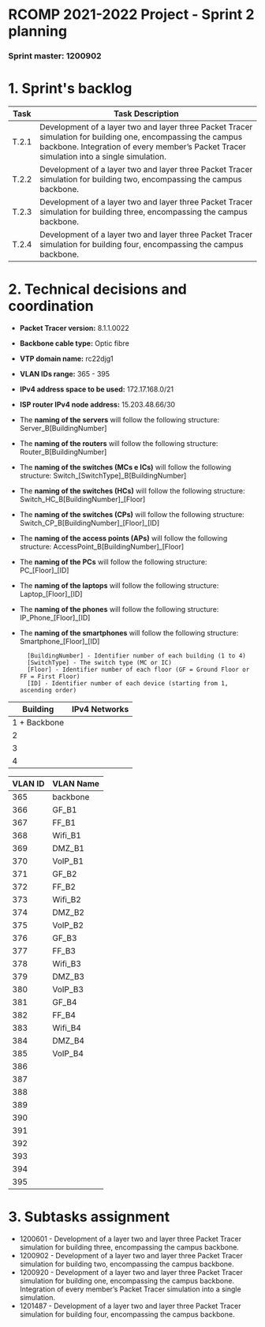 RCOMP 2021-2022 Project - Sprint 2 planning
===========================================
### Sprint master: 1200902 ###

# 1. Sprint's backlog #
| Task  | Task Description                                                                                                                                                                                         |
|-------|----------------------------------------------------------------------------------------------------------------------------------------------------------------------------------------------------------|
| T.2.1 | Development of a layer two and layer three Packet Tracer simulation for building one, encompassing the campus backbone. Integration of every member’s Packet Tracer simulation into a single simulation. |
| T.2.2 | Development of a layer two and layer three Packet Tracer simulation for building two, encompassing the campus backbone.                                                                                  |
| T.2.3 | Development of a layer two and layer three Packet Tracer simulation for building three, encompassing the campus backbone.                                                                                |
| T.2.4 | Development of a layer two and layer three Packet Tracer simulation for building four, encompassing the campus backbone.                                                                                 |


# 2. Technical decisions and coordination #

  * **Packet Tracer version:** 8.1.1.0022
  * **Backbone cable type:** Optic fibre
  * **VTP domain name:** rc22djg1
  * **VLAN IDs range:** 365 - 395
  * **IPv4 address space to be used:** 172.17.168.0/21
  * **ISP router IPv4 node address:** 15.203.48.66/30


  * The **naming of the servers** will follow the following structure: Server_B[BuildingNumber]
  * The **naming of the routers** will follow the following structure: Router_B[BuildingNumber]
  * The **naming of the switches (MCs e ICs)** will follow the following structure: Switch_[SwitchType]_B[BuildingNumber]
  * The **naming of the switches (HCs)** will follow the following structure: Switch_HC_B[BuildingNumber]_[Floor]
  * The **naming of the switches (CPs)** will follow the following structure: Switch_CP_B[BuildingNumber]\_[Floor]_[ID]
  * The **naming of the access points (APs)** will follow the following structure: AccessPoint_B[BuildingNumber]_[Floor]
  * The **naming of the PCs** will follow the following structure: PC_[Floor]_[ID]
  * The **naming of the laptops** will follow the following structure: Laptop_[Floor]_[ID]
  * The **naming of the phones** will follow the following structure: IP_Phone_[Floor]_[ID]
  * The **naming of the smartphones** will follow the following structure: Smartphone_[Floor]_[ID]

          [BuildingNumber] - Identifier number of each building (1 to 4)
          [SwitchType] - The switch type (MC or IC)
          [Floor] - Identifier number of each floor (GF = Ground Floor or FF = First Floor)
          [ID] - Identifier number of each device (starting from 1, ascending order)


| Building     | IPv4 Networks |
|--------------|---------------|
| 1 + Backbone |               |
| 2            |               |
| 3            |               |
| 4            |               |


| VLAN ID | VLAN Name |
|---------|-----------|
| 365     | backbone  |
| 366     | GF_B1     |
| 367     | FF_B1     |
| 368     | Wifi_B1   |
| 369     | DMZ_B1    |
| 370     | VoIP_B1   |
| 371     | GF_B2     |
| 372     | FF_B2     |
| 373     | Wifi_B2   |
| 374     | DMZ_B2    |
| 375     | VoIP_B2   |
| 376     | GF_B3     |
| 377     | FF_B3     |
| 378     | Wifi_B3   |
| 379     | DMZ_B3    |
| 380     | VoIP_B3   |
| 381     | GF_B4     |
| 382     | FF_B4     |
| 383     | Wifi_B4   |
| 384     | DMZ_B4    |
| 385     | VoIP_B4   |
| 386     |           |
| 387     |           |
| 388     |           |
| 389     |           |
| 390     |           |
| 391     |           |
| 392     |           |
| 393     |           |
| 394     |           |
| 395     |           |


# 3. Subtasks assignment #

  * 1200601 - Development of a layer two and layer three Packet Tracer simulation for building three, encompassing the campus backbone.
  * 1200902 - Development of a layer two and layer three Packet Tracer simulation for building two, encompassing the campus backbone.
  * 1200920 - Development of a layer two and layer three Packet Tracer simulation for building one, encompassing the campus backbone. Integration of every member’s Packet Tracer simulation into a single simulation.
  * 1201487 - Development of a layer two and layer three Packet Tracer simulation for building four, encompassing the campus backbone.

